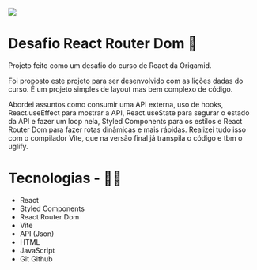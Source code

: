 <p>
  <img src="./github/unknown_2024.08.23-05.12-Trim-ezgif.com-video-to-gif-converter.gif">
</p>

# Desafio React Router Dom 📝

Projeto feito como um desafio do curso de React da Origamid.

Foi proposto este projeto para ser desenvolvido com as lições dadas do curso. É um projeto simples de layout mas bem complexo de código.

Abordei assuntos como consumir uma API externa, uso de hooks, React.useEffect para mostrar a API, React.useState para segurar o estado da API e fazer um loop nela, Styled Components para os estilos e React Router Dom para fazer rotas dinâmicas e mais rápidas. Realizei tudo isso com o compilador Vite, que na versão final já transpila o código e tbm o uglify.

# Tecnologias - 👨‍💻
- React
- Styled Components
- React Router Dom
- Vite
- API (Json)
- HTML
- JavaScript
- Git Github
